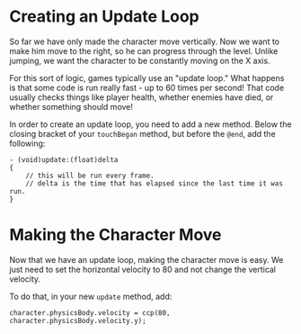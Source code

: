 Creating an Update Loop
=============

So far we have only made the character move vertically. Now we want to make him
move to the right, so he can progress through the level. Unlike jumping, we want the
character to be constantly moving on the X axis.

For this sort of logic, games typically use an "update loop." What happens is that some
code is run really fast - up to 60 times per second! That code usually checks things like
player health, whether enemies have died, or whether something should move!

In order to create an update loop, you need to add a new method. Below the
closing bracket of your ```touchBegan``` method, but before the ```@end```,
add the following:

	- (void)update:(float)delta
	{
		// this will be run every frame.
		// delta is the time that has elapsed since the last time it was run.
	}

Making the Character Move
=============

Now that we have an update loop, making the character move is easy. We just need to
set the horizontal velocity to 80 and not change the vertical velocity.

To do that, in your new ```update``` method, add:

	character.physicsBody.velocity = ccp(80, character.physicsBody.velocity.y);
